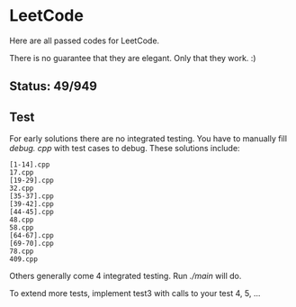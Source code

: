 # LeetCode

Here are all passed codes for LeetCode.

There is no guarantee that they are elegant. Only that they work. :)

## Status: 49/949

## Test

For early solutions there are no integrated testing. 
You have to manually fill _debug. cpp_ with test cases to debug.
These solutions include:

	[1-14].cpp
	17.cpp
	[19-29].cpp
	32.cpp
	[35-37].cpp
	[39-42].cpp
	[44-45].cpp
	48.cpp
	58.cpp
	[64-67].cpp
	[69-70].cpp
	78.cpp
	409.cpp

Others generally come 4 integrated testing. Run _./main_ will do.

To extend more tests, implement test3 with calls to your test 4, 5, ...